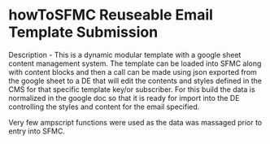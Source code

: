 # howToSFMC Reuseable Email Template Submission
Description - This is a dynamic modular template with a google sheet content management system. The template can be loaded into SFMC along with content blocks and then a call can be made using json exported from the google sheet to a DE that will edit the contents and styles defined in the CMS for that specific template key/or subscriber. For this build the data is normalized in the google doc so that it is ready for import into the DE controlling the styles and content for the email specified.

Very few ampscript functions were used as the data was massaged prior to entry into SFMC.
